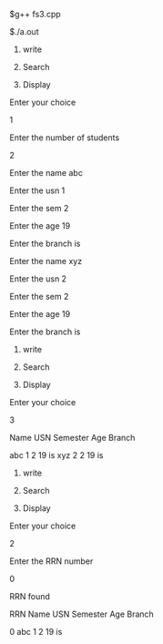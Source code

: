 

$g++ fs3.cpp

$./a.out

1. write

2. Search

3. Display

Enter your choice

1

Enter the number of students

2

Enter the name abc

Enter the usn 1

Enter the sem 2

Enter the age 19

Enter the branch is

Enter the name xyz

Enter the usn 2

Enter the sem 2

Enter the age 19

Enter the branch is

1. write

2. Search

3. Display

Enter your choice

3

Name USN Semester Age Branch

abc  1 2   19 is
xyz  2 2   19 is

1. write

2. Search

3. Display

Enter your choice

2

Enter the RRN number

0

RRN found

RRN Name USN Semester Age Branch

0 abc  1 2   19 is

